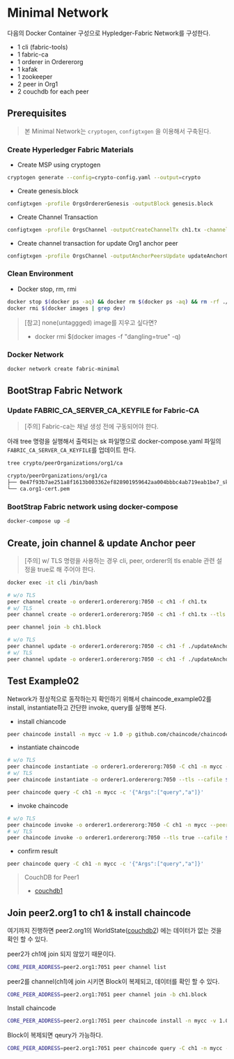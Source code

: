 # Minimal Network

다음의 Docker Container 구성으로 Hypledger-Fabric Network를 구성한다.

* 1 cli (fabric-tools)
* 1 fabric-ca
* 1 orderer in Ordererorg
* 1 kafak
* 1 zookeeper
* 2 peer in Org1
* 2 couchdb for each peer

## Prerequisites

> 본 Minimal Network는 `cryptogen`, `configtxgen` 을 이용해서 구축된다.

### Create Hyperledger Fabric Materials

* Create MSP using cryptogen

```bash
cryptogen generate --config=crypto-config.yaml --output=crypto
```

* Create genesis.block

```bash
configtxgen -profile OrgsOrdererGenesis -outputBlock genesis.block
```

* Create Channel Transaction

```bash
configtxgen -profile OrgsChannel -outputCreateChannelTx ch1.tx -channelID ch1
```

* Create channel transaction for update Org1 anchor peer

```bash
configtxgen -profile OrgsChannel -outputAnchorPeersUpdate updateAnchorOrg1.tx -channelID ch1 -asOrg Org1
```

### Clean Environment

* Docker stop, rm, rmi

```bash
docker stop $(docker ps -aq) && docker rm $(docker ps -aq) && rm -rf ./production
docker rmi $(docker images | grep dev)
```

> [참고] none(untaggged) image를 지우고 싶다면?
>
> * docker rmi $(docker images -f "dangling=true" -q)

### Docker Network

```bash
docker network create fabric-minimal
```

## BootStrap Fabric Network

### Update FABRIC_CA_SERVER_CA_KEYFILE for Fabric-CA

> [주의] Fabric-ca는 채널 생성 전에 구동되어야 한다.

아래 tree 명령을 실행해서 출력되는 sk 파일명으로 docker-compose.yaml 파일의 `FABRIC_CA_SERVER_CA_KEYFILE`를 업데이트 한다.

```bash
tree crypto/peerOrganizations/org1/ca

crypto/peerOrganizations/org1/ca
├── 0e47f93b7ae251a8f1613b003362ef828901959642aa004bbbc4ab719eab1be7_sk
└── ca.org1-cert.pem
```

### BootStrap Fabric network using docker-compose

```bash
docker-compose up -d
```

## Create, join channel & update Anchor peer

> [주의] w/ TLS 명령을 사용하는 경우 cli, peer, orderer의 tls enable 관련 설정을 true로 해 주어야 한다.

```bash
docker exec -it cli /bin/bash
```

```bash
# w/o TLS
peer channel create -o orderer1.ordererorg:7050 -c ch1 -f ch1.tx
# w/ TLS
peer channel create -o orderer1.ordererorg:7050 -c ch1 -f ch1.tx --tls --cafile $ORDERER_ORG_TLSCACERTS
```

```bash
peer channel join -b ch1.block
```

```bash
# w/o TLS
peer channel update -o orderer1.ordererorg:7050 -c ch1 -f ./updateAnchorOrg1.tx
# w/ TLS
peer channel update -o orderer1.ordererorg:7050 -c ch1 -f ./updateAnchorOrg1.tx --tls --cafile $ORDERER_ORG_TLSCACERTS
```

## Test Example02

Network가 정상적으로 동작하는지 확인하기 위해서 chaincode_example02를 install, instantiate하고 간단한 invoke, query를 실행해 본다.

* install chiancode

```bash
peer chaincode install -n mycc -v 1.0 -p github.com/chaincode/chaincode_example02/go/
```

* instantiate chaincode

```bash
# w/o TLS
peer chaincode instantiate -o orderer1.ordererorg:7050 -C ch1 -n mycc -v 1.0 -c '{"Args":["init","a", "100", "b","200"]}' -P "OR ('Org1MSP.member')"
# w/ TLS
peer chaincode instantiate -o orderer1.ordererorg:7050 --tls --cafile $ORDERER_ORG_TLSCACERTS -C ch1 -n mycc -v 1.0 -c '{"Args":["init","a", "100", "b","200"]}' -P "OR ('Org1MSP.member')"
```

```bash
peer chaincode query -C ch1 -n mycc -c '{"Args":["query","a"]}'
```

* invoke chaincode

```bash
# w/o TLS
peer chaincode invoke -o orderer1.ordererorg:7050 -C ch1 -n mycc --peerAddresses peer1.org1:7051 --tlsRootCertFiles /opt/gopath/src/github.com/hyperledger/fabric/peer/crypto/peerOrganizations/org1/peers/peer1.org1/tls/ca.crt -c '{"Args":["invoke","a","b","10"]}'
# w/ TLS
peer chaincode invoke -o orderer1.ordererorg:7050 --tls true --cafile $ORDERER_ORG_TLSCACERTS -C ch1 -n mycc --peerAddresses peer1.org1:7051 --tlsRootCertFiles /opt/gopath/src/github.com/hyperledger/fabric/peer/crypto/peerOrganizations/org1/peers/peer1.org1/tls/ca.crt -c '{"Args":["invoke","a","b","10"]}'
```

* confirm result

```bash
peer chaincode query -C ch1 -n mycc -c '{"Args":["query","a"]}'
```

> CouchDB for Peer1
>
> * [couchdb1](http://localhost:5984/_utils/)

## Join peer2.org1 to ch1 & install chaincode

여기까지 진행하면 peer2.org1의 WorldState([couchdb2](http://localhost:6984/_utils/)) 에는 데이터가 없는 것을 확인 할 수 있다.

peer2가 ch1에 join 되지 않았기 때문이다.

```bash
CORE_PEER_ADDRESS=peer2.org1:7051 peer channel list
```

peer2를 channel(ch1)에 join 시키면 Block이 복제되고, 데이터를 확인 할 수 있다.

```bash
CORE_PEER_ADDRESS=peer2.org1:7051 peer channel join -b ch1.block
```

Install chaincode

```bash
CORE_PEER_ADDRESS=peer2.org1:7051 peer chaincode install -n mycc -v 1.0 -p github.com/chaincode/chaincode_example02/go/
```

Block이 복제되면 qeury가 가능하다.

```bash
CORE_PEER_ADDRESS=peer2.org1:7051 peer chaincode query -C ch1 -n mycc -c '{"Args":["query","a"]}'
```
